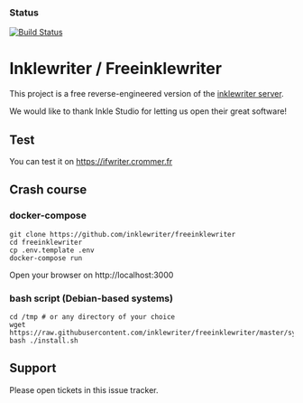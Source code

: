 ### Status
[![Build Status](https://travis-ci.com/inklewriter/freeinklewriter.svg?branch=master)](https://travis-ci.com/inklewriter/freeinklewriter)

# Inklewriter / Freeinklewriter

This project is a free reverse-engineered version of the [inklewriter server](https://writer.inklestudios.com).

We would like to thank Inkle Studio for letting us open their great software! 

## Test 

You can test it on https://ifwriter.crommer.fr

## Crash course

### docker-compose 

```
git clone https://github.com/inklewriter/freeinklewriter
cd freeinklewriter
cp .env.template .env
docker-compose run
```
Open your browser on http://localhost:3000

### bash script (Debian-based systems)
```
cd /tmp # or any directory of your choice 
wget https://raw.githubusercontent.com/inklewriter/freeinklewriter/master/system/install.sh
bash ./install.sh
```

## Support 

Please open tickets in this issue tracker. 
